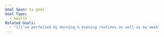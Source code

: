 ```yaml
---
Goal Span: 1y goal
Goal Type:
  - health
Related Goals:
  - "[[I’ve perfected my morning & evening routines as well as my weekly routines]]"
---
```

